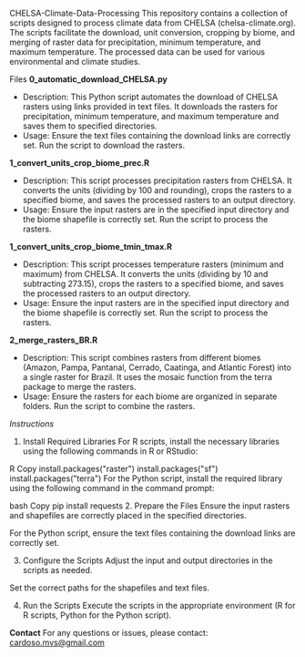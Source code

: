 CHELSA-Climate-Data-Processing
This repository contains a collection of scripts designed to process climate data from CHELSA (chelsa-climate.org). The scripts facilitate the download, unit conversion, cropping by biome, and merging of raster data for precipitation, minimum temperature, and maximum temperature. The processed data can be used for various environmental and climate studies.

Files
**0_automatic_download_CHELSA.py**
- Description: This Python script automates the download of CHELSA rasters using links provided in text files. It downloads the rasters for precipitation, minimum temperature, and maximum temperature and saves them to specified directories.
- Usage: Ensure the text files containing the download links are correctly set. Run the script to download the rasters.

**1_convert_units_crop_biome_prec.R**
- Description: This script processes precipitation rasters from CHELSA. It converts the units (dividing by 100 and rounding), crops the rasters to a specified biome, and saves the processed rasters to an output directory.
- Usage: Ensure the input rasters are in the specified input directory and the biome shapefile is correctly set. Run the script to process the rasters.

**1_convert_units_crop_biome_tmin_tmax.R**
- Description: This script processes temperature rasters (minimum and maximum) from CHELSA. It converts the units (dividing by 10 and subtracting 273.15), crops the rasters to a specified biome, and saves the processed rasters to an output directory.
- Usage: Ensure the input rasters are in the specified input directory and the biome shapefile is correctly set. Run the script to process the rasters.

**2_merge_rasters_BR.R**
- Description: This script combines rasters from different biomes (Amazon, Pampa, Pantanal, Cerrado, Caatinga, and Atlantic Forest) into a single raster for Brazil. It uses the mosaic function from the terra package to merge the rasters.
- Usage: Ensure the rasters for each biome are organized in separate folders. Run the script to combine the rasters.

*Instructions*
1. Install Required Libraries
For R scripts, install the necessary libraries using the following commands in R or RStudio:

R
Copy
install.packages("raster")
install.packages("sf")
install.packages("terra")
For the Python script, install the required library using the following command in the command prompt:

bash
Copy
pip install requests
2. Prepare the Files
Ensure the input rasters and shapefiles are correctly placed in the specified directories.

For the Python script, ensure the text files containing the download links are correctly set.

3. Configure the Scripts
Adjust the input and output directories in the scripts as needed.

Set the correct paths for the shapefiles and text files.

4. Run the Scripts
Execute the scripts in the appropriate environment (R for R scripts, Python for the Python script).

**Contact**
For any questions or issues, please contact: cardoso.mvs@gmail.com

